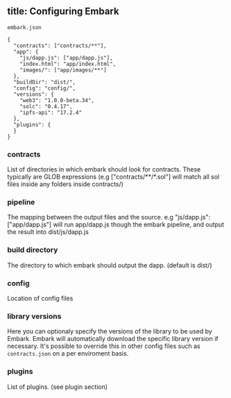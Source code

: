 title: Configuring Embark
---

`embark.json`
<pre><code class="json">{
  "contracts": ["contracts/**"],
  "app": {
    "js/dapp.js": ["app/dapp.js"],
    "index.html": "app/index.html",
    "images/": ["app/images/**"]
  },
  "buildDir": "dist/",
  "config": "config/",
  "versions": {
    "web3": "1.0.0-beta.34",
    "solc": "0.4.17",
    "ipfs-api": "17.2.4"
  },
  "plugins": {
  }
}
</code></pre>

### contracts

List of directories in which embark should look for contracts. These typically are GLOB expressions (e.g ["contracts/**/*.sol"] will match all sol files inside any folders inside contracts/)

### pipeline

The mapping between the output files and the source. e.g "js/dapp.js": ["app/dapp.js"] will run app/dapp.js though the embark pipeline, and output the result into dist/js/dapp.js

### build directory

The directory to which embark should output the dapp. (default is dist/)

### config

Location of config files

### library versions

Here you can optionaly specify the versions of the library to be used by Embark. Embark will automatically download the specific library version if necessary. It's possible to override this in other config files such as `contracts.json` on a per enviroment basis.

### plugins

List of plugins. (see plugin section)


